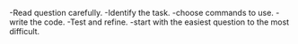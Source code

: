 -Read question carefully.
-Identify the task.
-choose commands to use.
-write the code.
-Test and refine.
-start with the easiest question to the most difficult.
